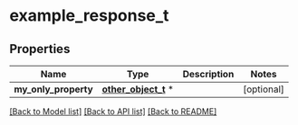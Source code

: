 # example_response_t

## Properties
Name | Type | Description | Notes
------------ | ------------- | ------------- | -------------
**my_only_property** | [**other_object_t**](other_object.md) \* |  | [optional] 

[[Back to Model list]](../README.md#documentation-for-models) [[Back to API list]](../README.md#documentation-for-api-endpoints) [[Back to README]](../README.md)


